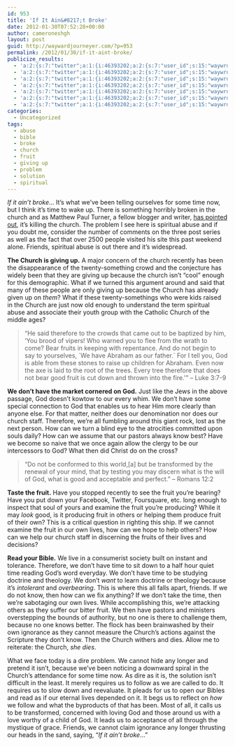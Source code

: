 ```yaml
---
id: 953
title: 'If It Ain&#8217;t Broke'
date: 2012-01-30T07:52:28+00:00
author: cameroneshgh
layout: post
guid: http://waywardjourneyer.com/?p=953
permalink: /2012/01/30/if-it-aint-broke/
publicize_results:
  - 'a:2:{s:7:"twitter";a:1:{i:46393202;a:2:{s:7:"user_id";s:15:"waywrdjourneyer";s:7:"post_id";s:18:"163967818574999552";}}s:2:"fb";a:1:{i:1527594;a:2:{s:7:"user_id";s:7:"1527594";s:7:"post_id";s:17:"10100340459563116";}}}'
  - 'a:2:{s:7:"twitter";a:1:{i:46393202;a:2:{s:7:"user_id";s:15:"waywrdjourneyer";s:7:"post_id";s:18:"163967818574999552";}}s:2:"fb";a:1:{i:1527594;a:2:{s:7:"user_id";s:7:"1527594";s:7:"post_id";s:17:"10100340459563116";}}}'
  - 'a:2:{s:7:"twitter";a:1:{i:46393202;a:2:{s:7:"user_id";s:15:"waywrdjourneyer";s:7:"post_id";s:18:"163967818574999552";}}s:2:"fb";a:1:{i:1527594;a:2:{s:7:"user_id";s:7:"1527594";s:7:"post_id";s:17:"10100340459563116";}}}'
  - 'a:2:{s:7:"twitter";a:1:{i:46393202;a:2:{s:7:"user_id";s:15:"waywrdjourneyer";s:7:"post_id";s:18:"163967818574999552";}}s:2:"fb";a:1:{i:1527594;a:2:{s:7:"user_id";s:7:"1527594";s:7:"post_id";s:17:"10100340459563116";}}}'
  - 'a:2:{s:7:"twitter";a:1:{i:46393202;a:2:{s:7:"user_id";s:15:"waywrdjourneyer";s:7:"post_id";s:18:"163967818574999552";}}s:2:"fb";a:1:{i:1527594;a:2:{s:7:"user_id";s:7:"1527594";s:7:"post_id";s:17:"10100340459563116";}}}'
  - 'a:2:{s:7:"twitter";a:1:{i:46393202;a:2:{s:7:"user_id";s:15:"waywrdjourneyer";s:7:"post_id";s:18:"163967818574999552";}}s:2:"fb";a:1:{i:1527594;a:2:{s:7:"user_id";s:7:"1527594";s:7:"post_id";s:17:"10100340459563116";}}}'
  - 'a:2:{s:7:"twitter";a:1:{i:46393202;a:2:{s:7:"user_id";s:15:"waywrdjourneyer";s:7:"post_id";s:18:"163967818574999552";}}s:2:"fb";a:1:{i:1527594;a:2:{s:7:"user_id";s:7:"1527594";s:7:"post_id";s:17:"10100340459563116";}}}'
categories:
  - Uncategorized
tags:
  - abuse
  - bible
  - broke
  - church
  - fruit
  - giving up
  - problem
  - solution
  - spiritual
---
```

_If it ain&#8217;t broke_&#8230; It&#8217;s what we&#8217;ve been telling ourselves for some time now, but I think it&#8217;s time to wake up. There is something horribly broken in the church and as Matthew Paul Turner, a fellow blogger and writer, [has pointed out](http://matthewpaulturner.net/jesus-needs-new-pr/spiritual-abuse-must-stop-a-blog-post/), it&#8217;s killing the church. The problem I see here is spiritual abuse and if you doubt me, consider the number of comments on the three post series as well as the fact that over 2500 people visited his site this past weekend alone. Friends, spiritual abuse is out there and it&#8217;s widespread.

**The Church is giving up.** A major concern of the church recently has been the disappearance of the twenty-something crowd and the conjecture has widely been that they are giving up because the church isn&#8217;t &#8220;cool&#8221; enough for this demographic. What if we turned this argument around and said that many of these people are only giving up because the Church has already given up on _them_? What if these twenty-somethings who were kids raised in the Church are just now old enough to understand the term spiritual abuse and associate their youth group with the Catholic Church of the middle ages?

> &#8220;He said therefore to the crowds that came out to be baptized by him, &#8216;You brood of vipers! Who warned you to flee from the wrath to come? Bear fruits in keeping with repentance. And do not begin to say to yourselves, \`We have Abraham as our father.\` For I tell you, God is able from these stones to raise up children for Abraham. Even now the axe is laid to the root of the trees. Every tree therefore that does not bear good fruit is cut down and thrown into the fire.'&#8221; &#8211; Luke 3:7-9

**We don&#8217;t have the market cornered on God.** Just like the Jews in the above passage, God doesn&#8217;t kowtow to our every whim. We don&#8217;t have some special connection to God that enables us to hear Him more clearly than anyone else. For that matter, neither does our denomination nor does our church staff. Therefore, we&#8217;re all fumbling around this giant rock, lost as the next person. How can we turn a blind eye to the atrocities committed upon souls daily? How can we assume that our pastors always know best? Have we become so naive that we once again allow the clergy to be our intercessors to God? What then did Christ do on the cross?

> &#8220;Do not be conformed to this world,[a] but be transformed by the renewal of your mind, that by testing you may discern what is the will of God, what is good and acceptable and perfect.&#8221; &#8211; Romans 12:2

**Taste the fruit.** Have you stopped recently to see the fruit you&#8217;re bearing? Have you put down your Facebook, Twitter, Foursquare, etc. long enough to inspect that soul of yours and examine the fruit you&#8217;re producing? While it may _look_ good, is it producing fruit in others or helping them produce fruit of their own? This is a critical question in righting this ship. If we cannot examine the fruit in our own lives, how can we hope to help others? How can we help our church staff in discerning the fruits of their lives and decisions?

**Read your Bible.** We live in a consumerist society built on instant and tolerance. Therefore, we don&#8217;t have time to sit down to a half hour quiet time reading God&#8217;s word everyday. We don&#8217;t have time to be studying doctrine and theology. We don&#8217;t _want_ to learn doctrine or theology because it&#8217;s _intolerant_ and _overbearing_. This is where this all falls apart, friends. If we do not know, then how can we fix anything? If we don&#8217;t take the time, then we&#8217;re sabotaging our own lives. While accomplishing this, we&#8217;re attacking others as they suffer our bitter fruit. We then have pastors and ministers overstepping the bounds of authority, but no one is there to challenge them, because no one knows better. The flock has been brainwashed by their own ignorance as they cannot measure the Church&#8217;s actions against the Scripture they don&#8217;t know. Then the Church withers and dies. Allow me to reiterate: the Church, _she dies_.

What we face today is a dire problem. We cannot hide any longer and pretend it isn&#8217;t, because we&#8217;ve been noticing a downward spiral in the Church&#8217;s attendance for some time now. As dire as it is, the solution isn&#8217;t difficult in the least. It merely requires us to follow as we are called to do. It requires us to slow down and reevaluate. It pleads for us to open our Bibles and read as if our eternal lives depended on it. It begs us to reflect on _how_ we follow and what the byproducts of that has been. Most of all, it calls us to be transformed, concerned with loving God and those around us with a love worthy of a child of God. It leads us to acceptance of all through the mystique of grace. Friends, we cannot claim ignorance any longer thrusting our heads in the sand, saying, &#8220;_If it ain&#8217;t broke_&#8230;&#8221;